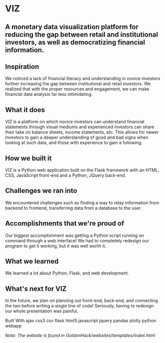 ﻿# VIZ
## A monetary data visualization platform for reducing the gap between retail and institutional investors, as well as democratizing financial information.
## Inspiration
We noticed a lack of financial literacy and understanding in novice investors further increasing the gap between institutional and retail investors. We realized that with the proper resources and engagement, we can make financial data analysis far less intimidating.

## What it does
VIZ is a platform on which novice investors can understand financial statements through visual mediums and experienced investors can share their take on balance sheets, income statements, etc. This allows for newer investors to gain a deeper understanding of good and bad signs when looking at such data, and those with experience to gain a following.

## How we built it
VIZ is a Python web application built on the Flask framework with an HTML, CSS, JavaScript front-end and a Python, JQuery back-end.

## Challenges we ran into
We encountered challenges such as finding a way to relay information from backend to frontend, transferring data from a database to the user.

## Accomplishments that we're proud of
Our biggest accomplishment was getting a Python script running on command through a web interface! We had to completely redesign our program to get it working, but it was well worth it.

## What we learned
We learned a lot about Python, Flask, and web development.

## What's next for VIZ
In the future, we plan on planning out front-end, back-end, and connecting the two before writing a single line of code! Seriously, having to redesign our whole presentation was painful.

Built With
ajax
css3
csv
flask
html5
javascript
jquery
pandas
plotly
python
webapp
  
  *Note: The website is found in GoldenHack/websites/templates/index.html*
